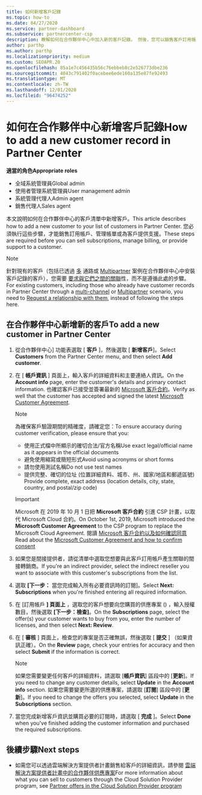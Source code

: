 ```yaml
---
title: 如何新增客戶記錄
ms.topic: how-to
ms.date: 04/27/2020
ms.service: partner-dashboard
ms.subservice: partnercenter-csp
description: 瞭解如何在合作夥伴中心中加入新的客戶記錄。 然後，您可以銷售客戶訂用帳戶、管理帳單，或提供客戶支援。
author: parthp
ms.author: parthp
ms.localizationpriority: medium
ms.custom: SEOAPR.20
ms.openlocfilehash: 85a1e7c456435b56c76ebbeb8c2e526773dbe236
ms.sourcegitcommit: 4043c791402f0acebee6ede160a135e87fe92493
ms.translationtype: MT
ms.contentlocale: zh-TW
ms.lasthandoff: 12/01/2020
ms.locfileid: "96474252"
---
```

# <a name="how-to-add-a-new-customer-record-in-partner-center"></a><span data-ttu-id="0b8e0-104">如何在合作夥伴中心新增客戶記錄</span><span class="sxs-lookup"><span data-stu-id="0b8e0-104">How to add a new customer record in Partner Center</span></span>


<span data-ttu-id="0b8e0-105">**適當的角色**</span><span class="sxs-lookup"><span data-stu-id="0b8e0-105">**Appropriate roles**</span></span>

- <span data-ttu-id="0b8e0-106">全域系統管理員</span><span class="sxs-lookup"><span data-stu-id="0b8e0-106">Global admin</span></span>
- <span data-ttu-id="0b8e0-107">使用者管理系統管理員</span><span class="sxs-lookup"><span data-stu-id="0b8e0-107">User management admin</span></span>
- <span data-ttu-id="0b8e0-108">系統管理代理人</span><span class="sxs-lookup"><span data-stu-id="0b8e0-108">Admin agent</span></span>
- <span data-ttu-id="0b8e0-109">銷售代理人</span><span class="sxs-lookup"><span data-stu-id="0b8e0-109">Sales agent</span></span>

<span data-ttu-id="0b8e0-110">本文說明如何在合作夥伴中心的客戶清單中新增客戶。</span><span class="sxs-lookup"><span data-stu-id="0b8e0-110">This article describes how to add a new customer to your list of customers in Partner Center.</span></span> <span data-ttu-id="0b8e0-111">您必須執行這些步驟，才能銷售訂用帳戶、管理帳單或為客戶提供支援。</span><span class="sxs-lookup"><span data-stu-id="0b8e0-111">These steps are required before you can sell subscriptions, manage billing, or provide support to a customer.</span></span>

>[!NOTE]
><span data-ttu-id="0b8e0-112">針對現有的客戶（包括已透過 [多](multichannel.md) 通路或 [Multipartner](multipartner.md) 案例在合作夥伴中心中安裝客戶記錄的客戶），您需要 [要求與它們之間的關聯](request-a-relationship-with-a-customer.md)性，而不是遵循此處的步驟。</span><span class="sxs-lookup"><span data-stu-id="0b8e0-112">For existing customers, including those who already have customer records in Partner Center through a [multi-channel](multichannel.md) or [Multipartner](multipartner.md) scenario, you need to [Request a relationship with them](request-a-relationship-with-a-customer.md), instead of following the steps here.</span></span>

## <a name="to-add-a-new-customer-in-partner-center"></a><span data-ttu-id="0b8e0-113">在合作夥伴中心新增新的客戶</span><span class="sxs-lookup"><span data-stu-id="0b8e0-113">To add a new customer in Partner Center</span></span>

1. <span data-ttu-id="0b8e0-114">從合作夥伴中心] 功能表選取 [ **客戶** ]，然後選取 [ **新增客戶**]。</span><span class="sxs-lookup"><span data-stu-id="0b8e0-114">Select **Customers** from the Partner Center menu, and then select **Add customer**.</span></span>

2. <span data-ttu-id="0b8e0-115">在 [ **帳戶資訊** ] 頁面上，輸入客戶的詳細資料和主要連絡人資訊。</span><span class="sxs-lookup"><span data-stu-id="0b8e0-115">On the **Account info** page, enter the customer's details and primary contact information.</span></span> <span data-ttu-id="0b8e0-116">也確認客戶已接受並簽署最新的 [Microsoft 客戶合約](agreements.md)。</span><span class="sxs-lookup"><span data-stu-id="0b8e0-116">Verify as well that the customer has accepted and signed the latest [Microsoft Customer Agreement](agreements.md).</span></span>

   >[!NOTE]
   >
   ><span data-ttu-id="0b8e0-117">為確保客戶驗證期間的精確度，請確定您：</span><span class="sxs-lookup"><span data-stu-id="0b8e0-117">To ensure accuracy during customer verification, please ensure that you:</span></span>
   >
   >- <span data-ttu-id="0b8e0-118">使用正式檔中所顯示的確切合法/官方名稱</span><span class="sxs-lookup"><span data-stu-id="0b8e0-118">Use exact legal/official name as it appears in the official documents</span></span>
   >- <span data-ttu-id="0b8e0-119">避免使用縮寫或簡短形式</span><span class="sxs-lookup"><span data-stu-id="0b8e0-119">Avoid using acronyms or short forms</span></span>
   >- <span data-ttu-id="0b8e0-120">請勿使用測試名稱</span><span class="sxs-lookup"><span data-stu-id="0b8e0-120">Do not use test names</span></span>
   >- <span data-ttu-id="0b8e0-121">提供完整、確切的位址 (位置詳細資料、城市、州、國家/地區和郵遞區號) </span><span class="sxs-lookup"><span data-stu-id="0b8e0-121">Provide complete, exact address (location details, city, state, country, and postal/zip code)</span></span>

   >[!IMPORTANT]
   > <span data-ttu-id="0b8e0-122">Microsoft 在 2019 年 10 月 1 日把 **Microsoft 客戶合約** 引進 CSP 計畫，以取代 Microsoft Cloud 合約。</span><span class="sxs-lookup"><span data-stu-id="0b8e0-122">On October 1st, 2019, Microsoft introduced the **Microsoft Customer Agreement** to the CSP program to replace the Microsoft Cloud Agreement.</span></span> <span data-ttu-id="0b8e0-123">閱讀 [Microsoft 客戶合約以及如何確認同意](confirm-customer-agreement.md)</span><span class="sxs-lookup"><span data-stu-id="0b8e0-123">Read about the [Microsoft Customer Agreement and how to confirm consent](confirm-customer-agreement.md)</span></span>
  
3. <span data-ttu-id="0b8e0-124">如果您是間接提供者，請從清單中選取您想要與此客戶訂用帳戶產生關聯的間接轉銷商。</span><span class="sxs-lookup"><span data-stu-id="0b8e0-124">If you're an indirect provider, select the indirect reseller you want to associate with this customer's subscriptions from the list.</span></span>

4. <span data-ttu-id="0b8e0-125">選取 **[下一步：** 當您完成輸入所有必要資訊時的訂閱]。</span><span class="sxs-lookup"><span data-stu-id="0b8e0-125">Select **Next: Subscriptions** when you're finished entering all required information.</span></span>

5. <span data-ttu-id="0b8e0-126">在 [訂用帳戶 **] 頁面上** ，選取您的客戶想要向您購買的供應專案 () ，輸入授權數目，然後選取 **[下一步：檢查]**。</span><span class="sxs-lookup"><span data-stu-id="0b8e0-126">On the **Subscriptions** page, select the offer(s) your customer wants to buy from you, enter the number of licenses, and then select **Next: Review**.</span></span>

6. <span data-ttu-id="0b8e0-127">在 [ **審核** ] 頁面上，檢查您的專案是否正確無誤，然後選取 [ **提交** ] （如果資訊正確）。</span><span class="sxs-lookup"><span data-stu-id="0b8e0-127">On the **Review** page, check your entries for accuracy and then select **Submit** if the information is correct.</span></span>

   >[!NOTE]
   ><span data-ttu-id="0b8e0-128">如果您需要變更任何客戶的詳細資料，請選取 [**帳戶資訊**] 區段中的 [**更新**]。</span><span class="sxs-lookup"><span data-stu-id="0b8e0-128">If you need to change any customer details, select **Update** in the **Account info** section.</span></span> <span data-ttu-id="0b8e0-129">如果您需要變更所選的供應專案，請選取 [**訂閱**] 區段中的 [**更新**]。</span><span class="sxs-lookup"><span data-stu-id="0b8e0-129">If you need to change the offers you selected, select **Update** in the **Subscriptions** section.</span></span>

7. <span data-ttu-id="0b8e0-130">當您完成新增客戶資訊並購買必要的訂閱時，請選取 [ **完成** ]。</span><span class="sxs-lookup"><span data-stu-id="0b8e0-130">Select **Done** when you've finished adding the customer information and purchased the required subscriptions.</span></span>

## <a name="next-steps"></a><span data-ttu-id="0b8e0-131">後續步驟</span><span class="sxs-lookup"><span data-stu-id="0b8e0-131">Next steps</span></span>

- <span data-ttu-id="0b8e0-132">如需您可以透過雲端解決方案提供者計畫銷售給客戶的詳細資訊，請參閱 [雲端解決方案提供者計畫中的合作夥伴供應專案](csp-offers.md)</span><span class="sxs-lookup"><span data-stu-id="0b8e0-132">For more information about what you can sell to customers through the Cloud Solution Provider program, see [Partner offers in the Cloud Solution Provider program](csp-offers.md)</span></span>

